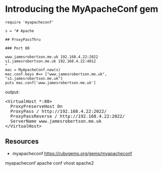 # Introducing the MyApacheConf gem

    require 'myapacheconf'

    s = "# Apache

    ## ProxyPassThru

    ### Port 80

    www.jamesrobertson.me.uk 192.168.4.22:2022
    s1.jamesrobertson.me.uk 192.168.4.22:4012
    "
    mac = MyApacheConf.new(s)
    mac.conf.keys #=> ["www.jamesrobertson.me.uk", "s1.jamesrobertson.me.uk"]
    puts mac.conf['www.jamesrobertson.me.uk']

output:
<pre>
&lt;VirtualHost *:80&gt;
  ProxyPreserveHost On
  ProxyPass / http://192.168.4.22:2022/
  ProxyPassReverse / http://192.168.4.22:2022/
  ServerName www.jamesrobertson.me.uk
&lt;/VirtualHost&gt;
</pre>

## Resources

* myapacheconf https://rubygems.org/gems/myapacheconf

myapacheconf apache conf vhost apache2 

